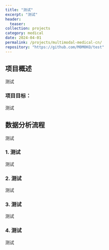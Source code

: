 ```yaml
---
title: "测试"
excerpt: "测试"
header:
  teaser: 
collection: projects
category: medical
date: 2024-04-01
permalink: /projects/multimodal-medical-cn/
repository: "https://github.com/M0M0KO/test"
---
```


## 项目概述

测试

### 项目目标：

测试

## 数据分析流程

测试

### 1. 测试
测试

### 2. 测试
测试

### 3. 测试
测试

### 4. 测试

测试